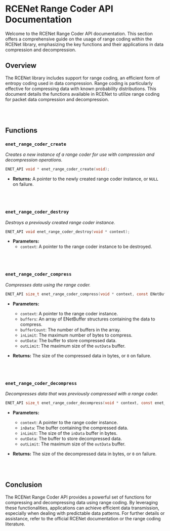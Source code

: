 
# RCENet Range Coder API Documentation

Welcome to the RCENet Range Coder API documentation. This section offers a comprehensive guide on the usage of range coding within the RCENet library, emphasizing the key functions and their applications in data compression and decompression.

## Overview

The RCENet library includes support for range coding, an efficient form of entropy coding used in data compression. Range coding is particularly effective for compressing data with known probability distributions. This document details the functions available in RCENet to utilize range coding for packet data compression and decompression.

<br /><br />


## Functions

### `enet_range_coder_create`

_Creates a new instance of a range coder for use with compression and decompression operations._

```c
ENET_API void * enet_range_coder_create(void);
```

- **Returns:** A pointer to the newly created range coder instance, or `NULL` on failure.

<br /><br />

### `enet_range_coder_destroy`

_Destroys a previously created range coder instance._

```c
ENET_API void enet_range_coder_destroy(void * context);
```

- **Parameters:**
  - `context`: A pointer to the range coder instance to be destroyed.

<br /><br />

### `enet_range_coder_compress`

_Compresses data using the range coder._

```c
ENET_API size_t enet_range_coder_compress(void * context, const ENetBuffer * buffers, size_t bufferCount, size_t inLimit, enet_uint8 * outData, size_t outLimit);
```

- **Parameters:**
  - `context`: A pointer to the range coder instance.
  - `buffers`: An array of ENetBuffer structures containing the data to compress.
  - `bufferCount`: The number of buffers in the array.
  - `inLimit`: The maximum number of bytes to compress.
  - `outData`: The buffer to store compressed data.
  - `outLimit`: The maximum size of the `outData` buffer.

- **Returns:** The size of the compressed data in bytes, or `0` on failure.

<br /><br />

### `enet_range_coder_decompress`

_Decompresses data that was previously compressed with a range coder._

```c
ENET_API size_t enet_range_coder_decompress(void * context, const enet_uint8 * inData, size_t inLimit, enet_uint8 * outData, size_t outLimit);
```

- **Parameters:**
  - `context`: A pointer to the range coder instance.
  - `inData`: The buffer containing the compressed data.
  - `inLimit`: The size of the `inData` buffer in bytes.
  - `outData`: The buffer to store decompressed data.
  - `outLimit`: The maximum size of the `outData` buffer.

- **Returns:** The size of the decompressed data in bytes, or `0` on failure.

<br /><br />

## Conclusion

The RCENet Range Coder API provides a powerful set of functions for compressing and decompressing data using range coding. By leveraging these functionalities, applications can achieve efficient data transmission, especially when dealing with predictable data patterns. For further details or assistance, refer to the official RCENet documentation or the range coding literature.
